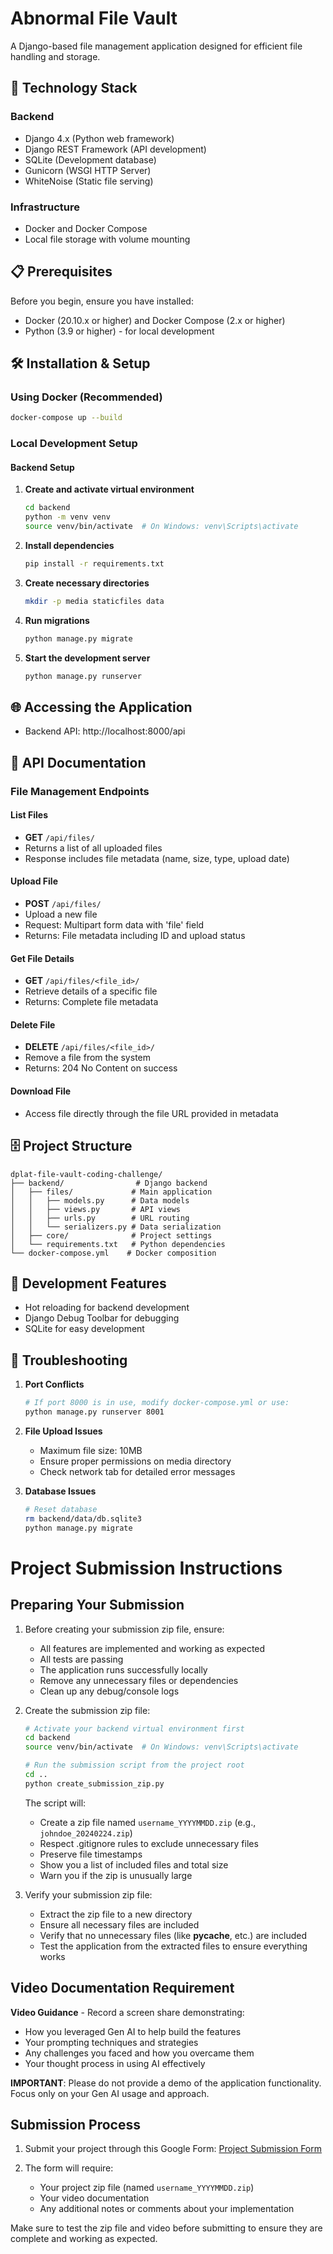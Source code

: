 # Abnormal File Vault

A Django-based file management application designed for efficient file handling and storage.

## 🚀 Technology Stack

### Backend
- Django 4.x (Python web framework)
- Django REST Framework (API development)
- SQLite (Development database)
- Gunicorn (WSGI HTTP Server)
- WhiteNoise (Static file serving)

### Infrastructure
- Docker and Docker Compose
- Local file storage with volume mounting

## 📋 Prerequisites

Before you begin, ensure you have installed:
- Docker (20.10.x or higher) and Docker Compose (2.x or higher)
- Python (3.9 or higher) - for local development

## 🛠️ Installation & Setup

### Using Docker (Recommended)

```bash
docker-compose up --build
```

### Local Development Setup

#### Backend Setup
1. **Create and activate virtual environment**
   ```bash
   cd backend
   python -m venv venv
   source venv/bin/activate  # On Windows: venv\Scripts\activate
   ```

2. **Install dependencies**
   ```bash
   pip install -r requirements.txt
   ```

3. **Create necessary directories**
   ```bash
   mkdir -p media staticfiles data
   ```

4. **Run migrations**
   ```bash
   python manage.py migrate
   ```

5. **Start the development server**
   ```bash
   python manage.py runserver
   ```

## 🌐 Accessing the Application

- Backend API: http://localhost:8000/api

## 📝 API Documentation

### File Management Endpoints

#### List Files
- **GET** `/api/files/`
- Returns a list of all uploaded files
- Response includes file metadata (name, size, type, upload date)

#### Upload File
- **POST** `/api/files/`
- Upload a new file
- Request: Multipart form data with 'file' field
- Returns: File metadata including ID and upload status

#### Get File Details
- **GET** `/api/files/<file_id>/`
- Retrieve details of a specific file
- Returns: Complete file metadata

#### Delete File
- **DELETE** `/api/files/<file_id>/`
- Remove a file from the system
- Returns: 204 No Content on success

#### Download File
- Access file directly through the file URL provided in metadata

## 🗄️ Project Structure

```
dplat-file-vault-coding-challenge/
├── backend/                # Django backend
│   ├── files/             # Main application
│   │   ├── models.py      # Data models
│   │   ├── views.py       # API views
│   │   ├── urls.py        # URL routing
│   │   └── serializers.py # Data serialization
│   ├── core/              # Project settings
│   └── requirements.txt   # Python dependencies
└── docker-compose.yml    # Docker composition
```

## 🔧 Development Features

- Hot reloading for backend development
- Django Debug Toolbar for debugging
- SQLite for easy development

## 🐛 Troubleshooting

1. **Port Conflicts**
   ```bash
   # If port 8000 is in use, modify docker-compose.yml or use:
   python manage.py runserver 8001
   ```

2. **File Upload Issues**
   - Maximum file size: 10MB
   - Ensure proper permissions on media directory
   - Check network tab for detailed error messages

3. **Database Issues**
   ```bash
   # Reset database
   rm backend/data/db.sqlite3
   python manage.py migrate
   ```

# Project Submission Instructions

## Preparing Your Submission

1. Before creating your submission zip file, ensure:
   - All features are implemented and working as expected
   - All tests are passing
   - The application runs successfully locally
   - Remove any unnecessary files or dependencies
   - Clean up any debug/console logs

2. Create the submission zip file:
   ```bash
   # Activate your backend virtual environment first
   cd backend
   source venv/bin/activate  # On Windows: venv\Scripts\activate
   
   # Run the submission script from the project root
   cd ..
   python create_submission_zip.py
   ```

   The script will:
   - Create a zip file named `username_YYYYMMDD.zip` (e.g., `johndoe_20240224.zip`)
   - Respect .gitignore rules to exclude unnecessary files
   - Preserve file timestamps
   - Show you a list of included files and total size
   - Warn you if the zip is unusually large

3. Verify your submission zip file:
   - Extract the zip file to a new directory
   - Ensure all necessary files are included
   - Verify that no unnecessary files (like __pycache__, etc.) are included
   - Test the application from the extracted files to ensure everything works

## Video Documentation Requirement

**Video Guidance** - Record a screen share demonstrating:
- How you leveraged Gen AI to help build the features
- Your prompting techniques and strategies
- Any challenges you faced and how you overcame them
- Your thought process in using AI effectively

**IMPORTANT**: Please do not provide a demo of the application functionality. Focus only on your Gen AI usage and approach.

## Submission Process

1. Submit your project through this Google Form:
   [Project Submission Form](https://forms.gle/nr6DZAX3nv6r7bru9)

2. The form will require:
   - Your project zip file (named `username_YYYYMMDD.zip`)
   - Your video documentation
   - Any additional notes or comments about your implementation

Make sure to test the zip file and video before submitting to ensure they are complete and working as expected.

